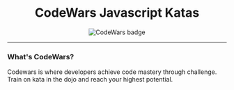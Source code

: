 <div style="text-align: center">
  <h1>CodeWars Javascript Katas</h1>
  <img src="https://www.codewars.com/users/Cristopxer/badges/large" alt="CodeWars badge">
</div>
<hr>
<h3><b>What's CodeWars?</b></h3>
<p>Codewars is where developers achieve code mastery through challenge. Train on kata in the dojo and reach your highest potential.</p>

